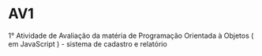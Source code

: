 # AV1
1° Atividade de Avaliação da matéria de Programação Orientada à Objetos ( em JavaScript ) - sistema de cadastro e relatório
